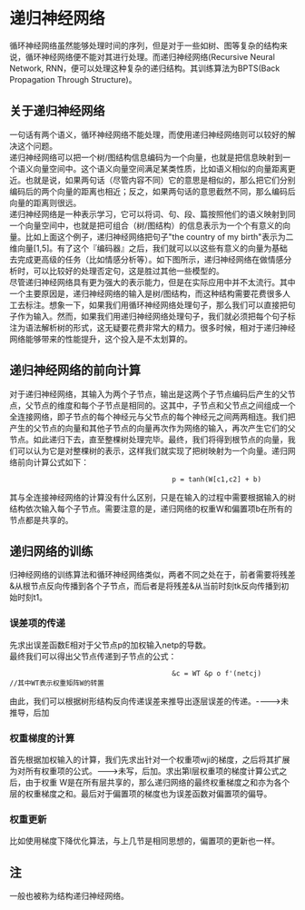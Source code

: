 # 递归神经网络
循环神经网络虽然能够处理时间的序列，但是对于一些如树、图等复杂的结构来说，循环神经网络便不能对其进行处理。而递归神经网络(Recursive Neural Network, RNN，便可以处理这种复杂的递归结构。其训练算法为BPTS(Back Propagation Through Structure)。
## 关于递归神经网络
一句话有两个语义，循环神经网络不能处理，而使用递归神经网络则可以较好的解决这个问题。  
递归神经网络可以把一个树/图结构信息编码为一个向量，也就是把信息映射到一个语义向量空间中。这个语义向量空间满足某类性质，比如语义相似的向量距离更近。也就是说，如果两句话（尽管内容不同）它的意思是相似的，那么把它们分别编码后的两个向量的距离也相近；反之，如果两句话的意思截然不同，那么编码后向量的距离则很远。  
递归神经网络是一种表示学习，它可以将词、句、段、篇按照他们的语义映射到同一个向量空间中，也就是把可组合（树/图结构）的信息表示为一个个有意义的向量。比如上面这个例子，递归神经网络把句子"the country of my birth"表示为二维向量[1,5]。有了这个『编码器』之后，我们就可以以这些有意义的向量为基础去完成更高级的任务（比如情感分析等）。如下图所示，递归神经网络在做情感分析时，可以比较好的处理否定句，这是胜过其他一些模型的。  
尽管递归神经网络具有更为强大的表示能力，但是在实际应用中并不太流行。其中一个主要原因是，递归神经网络的输入是树/图结构，而这种结构需要花费很多人工去标注。想象一下，如果我们用循环神经网络处理句子，那么我们可以直接把句子作为输入。然而，如果我们用递归神经网络处理句子，我们就必须把每个句子标注为语法解析树的形式，这无疑要花费非常大的精力。很多时候，相对于递归神经网络能够带来的性能提升，这个投入是不太划算的。
## 递归神经网络的前向计算
对于递归神经网络，其输入为两个子节点，输出是这两个子节点编码后产生的父节点，父节点的维度和每个子节点是相同的。这其中，子节点和父节点之间组成一个全连接网络，即子节点的每个神经元与父节点的每个神经元之间两两相连。我们把产生的父节点的向量和其他子节点的向量再次作为网络的输入，再次产生它们的父节点。如此递归下去，直至整棵树处理完毕。最终，我们将得到根节点的向量，我们可以认为它是对整棵树的表示，这样我们就实现了把树映射为一个向量。递归网络前向计算公式如下：
```
                                        p = tanh(W[c1,c2] + b)
```
其与全连接神经网络的计算没有什么区别，只是在输入的过程中需要根据输入的树结构依次输入每个子节点。需要注意的是，递归网络的权重W和偏置项b在所有的节点都是共享的。  
## 递归网络的训练
归神经网络的训练算法和循环神经网络类似，两者不同之处在于，前者需要将残差&从根节点反向传播到各个子节点，而后者是将残差&从当前时刻tk反向传播到初始时刻t1。
### 误差项的传递
先求出误差函数E相对于父节点p的加权输入netp的导数。  
最终我们可以得出父节点传递到子节点的公式：  
```
                                        &c = WT &p o f'(netcj)                     //其中WT表示权重矩阵W的转置
```
由此，我们可以根据树形结构反向传递误差来推导出逐层误差的传递。---->未推导，后加
### 权重梯度的计算
首先根据加权输入的计算，我们先求出针对一个权重项wji的梯度，之后将其扩展为对所有权重项的公式。--->未写，后加。求出第l层权重项的梯度计算公式之后，由于权重  W是在所有层共享的，那么递归网络的最终权重梯度之和亦为各个层的权重梯度之和。最后对于偏置项的梯度也为误差函数对偏置项的偏导。  
### 权重更新
比如使用梯度下降优化算法，与上几节是相同思想的，偏置项的更新也一样。  

## 注
一般也被称为结构递归神经网络。





